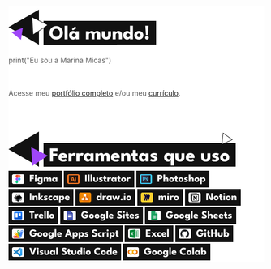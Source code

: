 <div style="background-color: #fff; color: #5a5a5a;">
<img src="images/titulos/titulo_olaMundo.png" alt="Olá mundo!">
<p>print("Eu sou a Marina Micas")</p>
<br><br>
Acesse meu <a href="https://marinamicas.github.io/marinamicas/" target="_blank">portfólio completo</a> e/ou meu <a href="files/Curriculo_Marina Micas Jardim.pdf" target="_blank">currículo</a>. 
  
<br><br>

<img src="images/titulos/titulo_ferramentasQueUso.png" alt="Ferramentas">
<br>
<a href="https://www.figma.com/" target="_blank"><img src="images/logos/logo_figma.png" alt="Logo Figma"></a>
<a href="https://www.adobe.com/br/products/illustrator.html" target="_blank"><img src="images/logos/logo_illustrator.png" alt="Logo Adobe Illustrator"></a>
<a href="https://www.adobe.com/br/products/photoshop.html" target="_blank"><img src="images/logos/logo_photoshop.png" alt="Logo Adobe Photoshop"></a>
<a href="https://inkscape.org/pt-br/" target="_blank"><img src="images/logos/logo_inkscape.png" alt="Logo Inkscape"></a>
<a href="https://www.drawio.com/" target="_blank"><img src="images/logos/logo_diagrams.png" alt="Logo Diagrams.net"></a>
<a href="https://miro.com/pt/" target="_blank"><img src="images/logos/logo_miro.png" alt="Logo Miro"></a>
<a href="https://www.notion.so/pt-br" target="_blank"><img src="images/logos/logo_notion.png" alt="Logo Notion"></a>
<a href="https://trello.com/pt-BR" target="_blank"><img src="images/logos/logo_trello.png" alt="Logo Trello"></a>
<a href="https://workspace.google.com/intl/pt-BR/lp/sites/" target="_blank"><img src="images/logos/logo_googleSite.png" alt="Logo Google Site"></a>
<a href="https://workspace.google.com/intl/pt-BR/lp/sheets/" target="_blank"><img src="images/logos/logo_googleSheets.png" alt="Logo Google Sheets"></a>
<a href="https://www.google.com/script/start/" target="_blank"><img src="images/logos/logo_googleAppsScript.png" alt="Logo Google Apps Script"></a>
<a href="https://www.microsoft.com/pt-br/microsoft-365/excel" target="_blank"><img src="images/logos/logo_excel.png" alt="Logo Excel"></a>
<a href="https://github.com/" target="_blank"><img src="images/logos/logo_gitHub.png" alt="Logo GitHub"></a>
<a href="https://code.visualstudio.com/" target="_blank"><img src="images/logos/logo_visualStudioCode.png" alt="Logo Visual Studio Code"></a>
<a href="https://colab.research.google.com/" target="_blank"><img src="images/logos/logo_colab.png" alt="Logo Colab"></a>
</div>